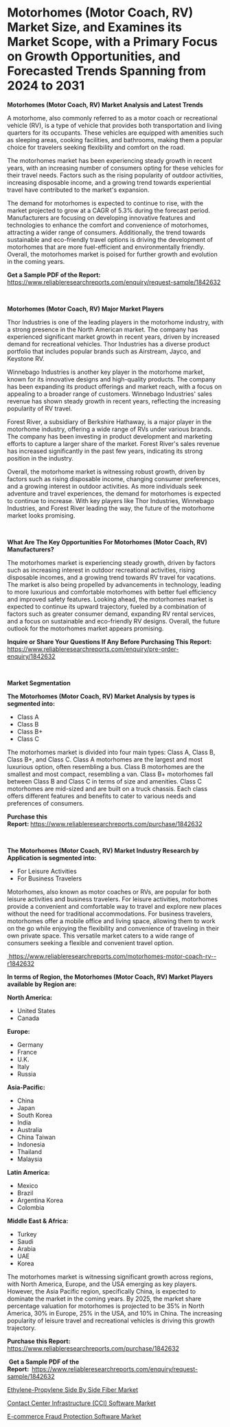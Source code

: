 <p><h1>Motorhomes (Motor Coach, RV) Market Size, and Examines its Market Scope, with a Primary Focus on Growth Opportunities, and Forecasted Trends Spanning from 2024 to 2031</h1></p><p><strong>Motorhomes (Motor Coach, RV) Market Analysis and Latest Trends</strong></p>
<p><p>A motorhome, also commonly referred to as a motor coach or recreational vehicle (RV), is a type of vehicle that provides both transportation and living quarters for its occupants. These vehicles are equipped with amenities such as sleeping areas, cooking facilities, and bathrooms, making them a popular choice for travelers seeking flexibility and comfort on the road.</p><p>The motorhomes market has been experiencing steady growth in recent years, with an increasing number of consumers opting for these vehicles for their travel needs. Factors such as the rising popularity of outdoor activities, increasing disposable income, and a growing trend towards experiential travel have contributed to the market's expansion.</p><p>The demand for motorhomes is expected to continue to rise, with the market projected to grow at a CAGR of 5.3% during the forecast period. Manufacturers are focusing on developing innovative features and technologies to enhance the comfort and convenience of motorhomes, attracting a wider range of consumers. Additionally, the trend towards sustainable and eco-friendly travel options is driving the development of motorhomes that are more fuel-efficient and environmentally friendly. Overall, the motorhomes market is poised for further growth and evolution in the coming years.</p></p>
<p><strong>Get a Sample PDF of the Report:&nbsp;</strong> <a href="https://www.reliableresearchreports.com/enquiry/request-sample/1842632">https://www.reliableresearchreports.com/enquiry/request-sample/1842632</a></p>
<p>&nbsp;</p>
<p><strong>Motorhomes (Motor Coach, RV) Major Market Players</strong></p>
<p><p>Thor Industries is one of the leading players in the motorhome industry, with a strong presence in the North American market. The company has experienced significant market growth in recent years, driven by increased demand for recreational vehicles. Thor Industries has a diverse product portfolio that includes popular brands such as Airstream, Jayco, and Keystone RV.</p><p>Winnebago Industries is another key player in the motorhome market, known for its innovative designs and high-quality products. The company has been expanding its product offerings and market reach, with a focus on appealing to a broader range of customers. Winnebago Industries' sales revenue has shown steady growth in recent years, reflecting the increasing popularity of RV travel.</p><p>Forest River, a subsidiary of Berkshire Hathaway, is a major player in the motorhome industry, offering a wide range of RVs under various brands. The company has been investing in product development and marketing efforts to capture a larger share of the market. Forest River's sales revenue has increased significantly in the past few years, indicating its strong position in the industry.</p><p>Overall, the motorhome market is witnessing robust growth, driven by factors such as rising disposable income, changing consumer preferences, and a growing interest in outdoor activities. As more individuals seek adventure and travel experiences, the demand for motorhomes is expected to continue to increase. With key players like Thor Industries, Winnebago Industries, and Forest River leading the way, the future of the motorhome market looks promising.</p></p>
<p>&nbsp;</p>
<p><strong>What Are The Key Opportunities For Motorhomes (Motor Coach, RV) Manufacturers?</strong></p>
<p><p>The motorhomes market is experiencing steady growth, driven by factors such as increasing interest in outdoor recreational activities, rising disposable incomes, and a growing trend towards RV travel for vacations. The market is also being propelled by advancements in technology, leading to more luxurious and comfortable motorhomes with better fuel efficiency and improved safety features. Looking ahead, the motorhomes market is expected to continue its upward trajectory, fueled by a combination of factors such as greater consumer demand, expanding RV rental services, and a focus on sustainable and eco-friendly RV designs. Overall, the future outlook for the motorhomes market appears promising.</p></p>
<p><strong>Inquire or Share Your Questions If Any Before Purchasing This Report:</strong> <a href="https://www.reliableresearchreports.com/enquiry/pre-order-enquiry/1842632">https://www.reliableresearchreports.com/enquiry/pre-order-enquiry/1842632</a></p>
<p>&nbsp;</p>
<p><strong>Market Segmentation</strong></p>
<p><strong>The Motorhomes (Motor Coach, RV) Market Analysis by types is segmented into:</strong></p>
<p><ul><li>Class A</li><li>Class B</li><li>Class B+</li><li>Class C</li></ul></p>
<p><p>The motorhomes market is divided into four main types: Class A, Class B, Class B+, and Class C. Class A motorhomes are the largest and most luxurious option, often resembling a bus. Class B motorhomes are the smallest and most compact, resembling a van. Class B+ motorhomes fall between Class B and Class C in terms of size and amenities. Class C motorhomes are mid-sized and are built on a truck chassis. Each class offers different features and benefits to cater to various needs and preferences of consumers.</p></p>
<p><strong>Purchase this Report:&nbsp;</strong><a href="https://www.reliableresearchreports.com/purchase/1842632">https://www.reliableresearchreports.com/purchase/1842632</a></p>
<p>&nbsp;</p>
<p><strong>The Motorhomes (Motor Coach, RV) Market Industry Research by Application is segmented into:</strong></p>
<p><ul><li>For Leisure Activities</li><li>For Business Travelers</li></ul></p>
<p><p>Motorhomes, also known as motor coaches or RVs, are popular for both leisure activities and business travelers. For leisure activities, motorhomes provide a convenient and comfortable way to travel and explore new places without the need for traditional accommodations. For business travelers, motorhomes offer a mobile office and living space, allowing them to work on the go while enjoying the flexibility and convenience of traveling in their own private space. This versatile market caters to a wide range of consumers seeking a flexible and convenient travel option.</p></p>
<p><a href="https://www.reliableresearchreports.com/motorhomes-motor-coach-rv--r1842632">&nbsp;https://www.reliableresearchreports.com/motorhomes-motor-coach-rv--r1842632</a></p>
<p><strong>In terms of Region, the Motorhomes (Motor Coach, RV) Market Players available by Region are:</strong></p>
<p>
    <p> <strong> North America: </strong>
        <ul>
            <li>United States</li>
            <li>Canada</li>
        </ul>
        </p> 
    <p> <strong> Europe: </strong>
        <ul>
            <li>Germany</li>
            <li>France</li>
            <li>U.K.</li>
            <li>Italy</li>
            <li>Russia</li>
        </ul>
        </p> 
    <p> <strong> Asia-Pacific: </strong>
        <ul>
            <li>China</li>
            <li>Japan</li>
            <li>South Korea</li>
            <li>India</li>
            <li>Australia</li>
            <li>China Taiwan</li>
            <li>Indonesia</li>
            <li>Thailand</li>
            <li>Malaysia</li>
        </ul>
        </p> 
    <p> <strong> Latin America: </strong>
        <ul>
            <li>Mexico</li>
            <li>Brazil</li>
            <li>Argentina Korea</li>
            <li>Colombia</li>
        </ul>
        </p> 
    <p> <strong> Middle East & Africa: </strong>
        <ul>
            <li>Turkey</li>
            <li>Saudi</li>
            <li>Arabia</li>
            <li>UAE</li>
            <li>Korea</li>
        </ul>
    </p>
    </p>
<p><p>The motorhomes market is witnessing significant growth across regions, with North America, Europe, and the USA emerging as key players. However, the Asia Pacific region, specifically China, is expected to dominate the market in the coming years. By 2025, the market share percentage valuation for motorhomes is projected to be 35% in North America, 30% in Europe, 25% in the USA, and 10% in China. The increasing popularity of leisure travel and recreational vehicles is driving this growth trajectory.</p></p>
<p><strong>Purchase this Report: </strong><a href="https://www.reliableresearchreports.com/purchase/1842632">https://www.reliableresearchreports.com/purchase/1842632</a></p>
<p>&nbsp;<strong>Get a Sample PDF of the Report:&nbsp;&nbsp;</strong><a href="https://www.reliableresearchreports.com/enquiry/request-sample/1842632">https://www.reliableresearchreports.com/enquiry/request-sample/1842632</a></p>
<p><strong></strong></p>
<p><p><a href="https://github.com/btwcqfvq34/Market-Research-Report-List-1/blob/main/ethylene-propylene-side-by-side-fiber-market.md">Ethylene-Propylene Side By Side Fiber Market</a></p><p><a href="https://github.com/janetchuadff364/Market-Research-Report-List-1/blob/main/contact-center-infrastructure-cci-software-market.md">Contact Center Infrastructure (CCI) Software Market</a></p><p><a href="https://github.com/nicoletavirag/Market-Research-Report-List-4/blob/main/e-commerce-fraud-protection-software-market.md">E-commerce Fraud Protection Software Market</a></p></p>